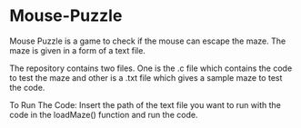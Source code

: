 # Mouse-Puzzle

Mouse Puzzle is a game to check if the mouse can escape the maze.
The maze is given in a form of a text file.

The repository contains two files. One is the .c file which contains the code to test the maze and other is a .txt file which gives a sample maze to test the code.

To Run The Code: Insert the path of the text file you want to run with the code in the loadMaze() function and run the code.

